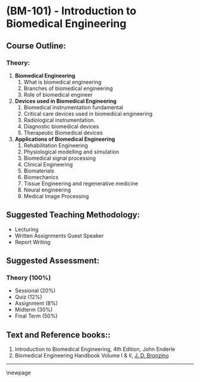 # **(BM-101) - Introduction to Biomedical Engineering**

## **Course Outline:**

### **Theory:**

1. **Biomedical Engineering**
   1. What is biomedical engineering
   1. Branches of biomedical engineering
   1. Role of biomedical engineer
1. **Devices used in Biomedical Engineering**
   1. Biomedical instrumentation fundamental
   1. Critical care devices used in biomedical engineering
   1. Radiological instrumentation.
   1. Diagnostic biomedical devices
   1. Therapeutic Biomedical devices
1. **Applications of Biomedical Engineering**
   1. Rehabilitation Engineering
   1. Physiological modelling and simulation
   1. Biomedical signal processing
   1. Clinical Engineering
   1. Biomaterials
   1. Biomechanics
   1. Tissue Engineering and regenerative medicine
   1. Neural engineering
   1. Medical Image Processing
   
## **Suggested Teaching Methodology:**

- Lecturing
- Written Assignments Guest Speaker
- Report Writing

## **Suggested Assessment:**

### **Theory (100%)**

- Sessional (20%)
- Quiz (12%)
- Assignment (8%)
- Midterm (30%)
- Final Term (50%)
  
## **Text and Reference books::**

1. Introduction to Biomedical Engineering, 4th Edition, John Enderle
1. Biomedical Engineering Handbook Volume I & II, [J. D. Bronzino](https://archive.org/search.php?query=creator%3A%22J.%2BD.%2BBronzino%22)
  
___
\newpage